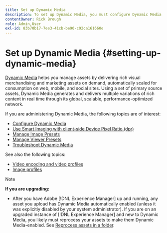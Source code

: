 ```yaml
---
title: Set up Dynamic Media
description: To set up Dynamic Media, you must configure Dynamic Media and manage image and viewer presets.
contentOwner: Rick Brough
role: Admin,User
exl-id: 83b70b17-7ee3-41cb-be90-c92ca161660e
---
```

# Set up Dynamic Media {#setting-up-dynamic-media}

[Dynamic Media](https://business.adobe.com/products/experience-manager/assets/dynamic-media.html) helps you manage assets by delivering rich visual merchandising and marketing assets on demand, automatically scaled for consumption on web, mobile, and social sites. Using a set of primary source assets, Dynamic Media generates and delivers multiple variations of rich content in real time through its global, scalable, performance-optimized network.

<!-- OBSOLETE UNTIL THE INTEGRATING SCENE7 TOPIC GETS A MAJOR UPDATE

>[!NOTE]
>
>This documentation describes Dynamic Media capabilites, which are integrated directly into [!DNL Experience Manager]. If you are using Dynamic Media Classic (previously called Scene7) integrated into [!DNL Experience Manager], see [Dynamic Media Classic integration documentation](/help/sites-cloud/administering/integrating-scene7.md).
>
>See [Dual Use Scenario](/help/sites-cloud/administering/integrating-scene7.md#dual-use-scenario) for times when you may want to use [!DNL Experience Manager] integrated with Dynamic Media Classic along with Dynamic Media.

-->

If you are administering Dynamic Media, the following topics are of interest:

* [Configure Dynamic Media](config-dm.md)
* [Use Smart Imaging with client-side Device Pixel Ratio (dpr)](client-side-dpr.md)
* [Manage Image Presets](managing-image-presets.md)
* [Manage Viewer Presets](managing-viewer-presets.md)
* [Troubleshoot Dynamic Media](troubleshoot-dm.md)

See also the following topics:

* [Video encoding and video profiles](video-profiles.md)
* [Image profiles](image-profiles.md)

>[!NOTE]
>
>**If you are upgrading:**
>
>* After you have Adobe [!DNL Experience Manager] up and running, any asset you upload has Dynamic Media automatically enabled (unless it was explicitly disabled by your system administrator). If you are on an upgraded instance of [!DNL Experience Manager] and new to Dynamic Media, you likely must reprocess your assets to make them Dynamic Media-enabled. See [Reprocess assets in a folder](/help/assets/dynamic-media/about-image-video-profiles.md#reprocessing-assets).
